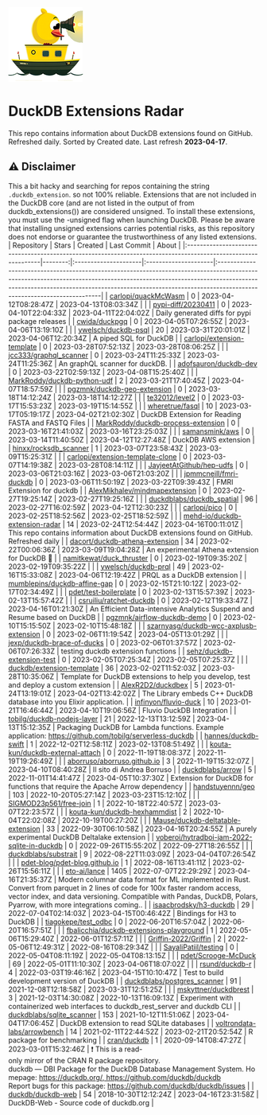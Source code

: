 ![DuckDB Extensions Radar](/img/duckdb_extension_radar.png?raw=true)
# DuckDB Extensions Radar

This repo contains information about DuckDB extensions found on GitHub. Refreshed daily. Sorted by Created date. 
 Last refresh **2023-04-17**.
## ⚠️ Disclaimer
 This a bit hacky and searching for repos containing the string `.duckdb_extension`. so not 100% reliable.
 Extensions that are not included in the DuckDB core (and are not listed in the output of from duckdb_extensions()) are considered unsigned. To install these extensions, you must use the -unsigned flag when launching DuckDB. Please be aware that installing unsigned extensions carries potential risks, as this repository does not endorse or guarantee the trustworthiness of any listed extensions.
| Repository                                                                                                    |   Stars | Created              | Last Commit          | About                                                                                                                                                                                                                                                                              |
|:--------------------------------------------------------------------------------------------------------------|--------:|:---------------------|:---------------------|:-----------------------------------------------------------------------------------------------------------------------------------------------------------------------------------------------------------------------------------------------------------------------------------|
| [carlopi/quackMcWasm](https://github.com/carlopi/quackMcWasm)                                                 |       0 | 2023-04-12T08:28:47Z | 2023-04-13T08:03:34Z |                                                                                                                                                                                                                                                                                    |
| [pypi-diff/20230411](https://github.com/pypi-diff/20230411)                                                   |       0 | 2023-04-10T22:04:33Z | 2023-04-11T22:04:02Z | Daily generated diffs for pypi package releases                                                                                                                                                                                                                                    |
| [cwida/duckpgq](https://github.com/cwida/duckpgq)                                                             |       0 | 2023-04-05T07:26:55Z | 2023-04-06T13:19:10Z |                                                                                                                                                                                                                                                                                    |
| [ywelsch/duckdb-psql](https://github.com/ywelsch/duckdb-psql)                                                 |      20 | 2023-03-31T20:01:01Z | 2023-04-06T12:20:34Z | A piped SQL for DuckDB                                                                                                                                                                                                                                                             |
| [carlopi/extension-template](https://github.com/carlopi/extension-template)                                   |       0 | 2023-03-28T07:52:13Z | 2023-03-28T08:06:25Z |                                                                                                                                                                                                                                                                                    |
| [jcc333/graphql_scanner](https://github.com/jcc333/graphql_scanner)                                           |       0 | 2023-03-24T11:25:33Z | 2023-03-24T11:25:36Z | An graphQL scanner for duckDB.                                                                                                                                                                                                                                                     |
| [adofsauron/duckdb-dev](https://github.com/adofsauron/duckdb-dev)                                             |       0 | 2023-03-22T02:59:13Z | 2023-04-08T15:25:40Z |                                                                                                                                                                                                                                                                                    |
| [MarkRoddy/duckdb-python-udf](https://github.com/MarkRoddy/duckdb-python-udf)                                 |       2 | 2023-03-21T17:40:45Z | 2023-04-07T18:57:59Z |                                                                                                                                                                                                                                                                                    |
| [pgzmnk/duckdb-geo-extension](https://github.com/pgzmnk/duckdb-geo-extension)                                 |       0 | 2023-03-18T14:12:24Z | 2023-03-18T14:12:27Z |                                                                                                                                                                                                                                                                                    |
| [te32012/level2](https://github.com/te32012/level2)                                                           |       0 | 2023-03-17T15:53:23Z | 2023-03-19T15:14:55Z |                                                                                                                                                                                                                                                                                    |
| [wheretrue/fasql](https://github.com/wheretrue/fasql)                                                         |      10 | 2023-03-17T05:19:17Z | 2023-04-02T21:02:30Z | DuckDB Extension for Reading FASTA and FASTQ Files                                                                                                                                                                                                                                 |
| [MarkRoddy/duckdb-process-extension](https://github.com/MarkRoddy/duckdb-process-extension)                   |       0 | 2023-03-16T21:41:03Z | 2023-03-16T23:25:03Z |                                                                                                                                                                                                                                                                                    |
| [samansmink/aws](https://github.com/samansmink/aws)                                                           |       0 | 2023-03-14T11:40:50Z | 2023-04-12T12:27:48Z | DuckDB AWS extension                                                                                                                                                                                                                                                               |
| [hinxx/rocksdb_scanner](https://github.com/hinxx/rocksdb_scanner)                                             |       1 | 2023-03-07T23:58:43Z | 2023-03-09T15:25:31Z |                                                                                                                                                                                                                                                                                    |
| [carlopi/extension-template-clone](https://github.com/carlopi/extension-template-clone)                       |       0 | 2023-03-07T14:19:38Z | 2023-03-28T08:14:11Z |                                                                                                                                                                                                                                                                                    |
| [JayjeetAtGithub/hep-udfs](https://github.com/JayjeetAtGithub/hep-udfs)                                       |       0 | 2023-03-06T21:03:16Z | 2023-03-06T21:03:20Z |                                                                                                                                                                                                                                                                                    |
| [jpmmcneill/fmri-duckdb](https://github.com/jpmmcneill/fmri-duckdb)                                           |       0 | 2023-03-06T11:50:19Z | 2023-03-22T09:39:43Z | FMRI Extension for duckdb                                                                                                                                                                                                                                                          |
| [AlexMikhalev/mindmapextension](https://github.com/AlexMikhalev/mindmapextension)                             |       0 | 2023-02-27T19:25:14Z | 2023-02-27T19:25:16Z |                                                                                                                                                                                                                                                                                    |
| [duckdblabs/duckdb_spatial](https://github.com/duckdblabs/duckdb_spatial)                                     |      96 | 2023-02-27T16:02:59Z | 2023-04-12T12:30:23Z |                                                                                                                                                                                                                                                                                    |
| [carlopi/pico](https://github.com/carlopi/pico)                                                               |       0 | 2023-02-25T18:52:56Z | 2023-02-25T18:52:59Z |                                                                                                                                                                                                                                                                                    |
| [mehd-io/duckdb-extension-radar](https://github.com/mehd-io/duckdb-extension-radar)                           |      14 | 2023-02-24T12:54:44Z | 2023-04-16T00:11:01Z | This repo contains information about DuckDB extensions found on GitHub. Refreshed daily                                                                                                                                                                                            |
| [dacort/duckdb-athena-extension](https://github.com/dacort/duckdb-athena-extension)                           |      34 | 2023-02-22T00:06:36Z | 2023-03-09T19:04:28Z | An experimental Athena extension for DuckDB 🐤                                                                                                                                                                                                                                      |
| [namitkewat/duck_thruster](https://github.com/namitkewat/duck_thruster)                                       |       0 | 2023-02-19T09:35:20Z | 2023-02-19T09:35:22Z |                                                                                                                                                                                                                                                                                    |
| [ywelsch/duckdb-prql](https://github.com/ywelsch/duckdb-prql)                                                 |      49 | 2023-02-16T15:33:08Z | 2023-04-06T12:19:42Z | PRQL as a DuckDB extension                                                                                                                                                                                                                                                         |
| [mumblepins/duckdb-affine-gap](https://github.com/mumblepins/duckdb-affine-gap)                               |       0 | 2023-02-15T21:10:12Z | 2023-02-17T02:34:49Z |                                                                                                                                                                                                                                                                                    |
| [pdet/test-boilerplate](https://github.com/pdet/test-boilerplate)                                             |       0 | 2023-02-13T15:57:39Z | 2023-02-13T15:57:42Z |                                                                                                                                                                                                                                                                                    |
| [csruiliu/ratchet-duckdb](https://github.com/csruiliu/ratchet-duckdb)                                         |       0 | 2023-02-12T19:33:47Z | 2023-04-16T01:21:30Z | An Efficient Data-intensive Analytics Suspend and Resume based on DuckDB                                                                                                                                                                                                           |
| [pgzmnk/airflow-duckdb-demo](https://github.com/pgzmnk/airflow-duckdb-demo)                                   |       0 | 2023-02-10T15:15:50Z | 2023-02-10T15:48:18Z |                                                                                                                                                                                                                                                                                    |
| [szarnyasg/duckdb-wcc-axplusb-extension](https://github.com/szarnyasg/duckdb-wcc-axplusb-extension)           |       0 | 2023-02-06T11:19:54Z | 2023-04-05T13:01:29Z |                                                                                                                                                                                                                                                                                    |
| [jexp/duckdb-brace-of-ducks](https://github.com/jexp/duckdb-brace-of-ducks)                                   |       0 | 2023-02-06T01:37:57Z | 2023-02-06T07:26:33Z | testing duckdb extension functions                                                                                                                                                                                                                                                 |
| [sehz/duckdb-extension-test](https://github.com/sehz/duckdb-extension-test)                                   |       0 | 2023-02-05T07:25:34Z | 2023-02-05T07:25:37Z |                                                                                                                                                                                                                                                                                    |
| [duckdb/extension-template](https://github.com/duckdb/extension-template)                                     |      36 | 2023-02-02T11:52:03Z | 2023-03-28T10:35:06Z | Template for DuckDB extensions to help you develop, test and deploy a custom extension                                                                                                                                                                                             |
| [AlexR2D2/duckdbex](https://github.com/AlexR2D2/duckdbex)                                                     |       5 | 2023-01-24T13:19:01Z | 2023-04-02T13:42:02Z | The Library embeds C++ DuckDB database into you Elixir application.                                                                                                                                                                                                                |
| [infinyon/fluvio-duck](https://github.com/infinyon/fluvio-duck)                                               |      10 | 2023-01-21T16:46:44Z | 2023-04-10T19:06:56Z | Fluvio DuckDB Integration                                                                                                                                                                                                                                                          |
| [tobilg/duckdb-nodejs-layer](https://github.com/tobilg/duckdb-nodejs-layer)                                   |      21 | 2022-12-13T13:12:59Z | 2023-04-13T15:12:35Z | Packaging DuckDB for Lambda functions. Example application: https://github.com/tobilg/serverless-duckdb                                                                                                                                                                            |
| [hannes/duckdb-swift](https://github.com/hannes/duckdb-swift)                                                 |       1 | 2022-12-02T12:58:11Z | 2023-02-13T08:51:49Z |                                                                                                                                                                                                                                                                                    |
| [kouta-kun/duckdb-external-attach](https://github.com/kouta-kun/duckdb-external-attach)                       |       0 | 2022-11-19T18:08:37Z | 2022-11-19T19:26:49Z |                                                                                                                                                                                                                                                                                    |
| [aborruso/aborruso.github.io](https://github.com/aborruso/aborruso.github.io)                                 |       3 | 2022-11-19T15:32:07Z | 2023-04-10T08:40:28Z | Il sito di Andrea Borruso                                                                                                                                                                                                                                                          |
| [duckdblabs/arrow](https://github.com/duckdblabs/arrow)                                                       |       5 | 2022-11-01T14:41:47Z | 2023-04-05T10:37:30Z | Extension for DuckDB for functions that require the Apache Arrow dependency                                                                                                                                                                                                        |
| [handstuyennn/geo](https://github.com/handstuyennn/geo)                                                       |     103 | 2022-10-20T05:27:14Z | 2023-03-23T15:12:10Z |                                                                                                                                                                                                                                                                                    |
| [SIGMOD23p561/free-join](https://github.com/SIGMOD23p561/free-join)                                           |       1 | 2022-10-18T22:40:57Z | 2023-03-07T22:23:57Z |                                                                                                                                                                                                                                                                                    |
| [kouta-kun/duckdb-hexhammdist](https://github.com/kouta-kun/duckdb-hexhammdist)                               |       2 | 2022-10-04T22:02:08Z | 2022-10-19T00:27:20Z |                                                                                                                                                                                                                                                                                    |
| [Mause/duckdb-deltatable-extension](https://github.com/Mause/duckdb-deltatable-extension)                     |      33 | 2022-09-30T06:10:58Z | 2023-04-16T20:24:55Z | A purely experimental DuckDB Deltalake extension                                                                                                                                                                                                                                   |
| [voberoi/hytradboi-jam-2022-sqlite-in-duckdb](https://github.com/voberoi/hytradboi-jam-2022-sqlite-in-duckdb) |       0 | 2022-09-26T15:55:20Z | 2022-09-27T18:26:55Z |                                                                                                                                                                                                                                                                                    |
| [duckdblabs/substrait](https://github.com/duckdblabs/substrait)                                               |       9 | 2022-08-22T11:03:09Z | 2023-04-04T07:26:54Z |                                                                                                                                                                                                                                                                                    |
| [pdet-blog/pdet-blog.github.io](https://github.com/pdet-blog/pdet-blog.github.io)                             |       1 | 2022-08-16T13:41:11Z | 2023-02-26T15:56:11Z |                                                                                                                                                                                                                                                                                    |
| [eto-ai/lance](https://github.com/eto-ai/lance)                                                               |    1405 | 2022-07-07T22:29:29Z | 2023-04-16T21:35:37Z | Modern columnar data format for ML implemented in Rust. Convert from parquet in 2 lines of code for 100x faster random access, vector index, and data versioning. Compatible with Pandas, DuckDB, Polars, Pyarrow, with more integrations coming..                                 |
| [isaacbrodsky/h3-duckdb](https://github.com/isaacbrodsky/h3-duckdb)                                           |      29 | 2022-07-04T02:14:03Z | 2023-04-15T00:46:42Z | Bindings for H3 to DuckDB                                                                                                                                                                                                                                                          |
| [tiagokepe/test_odbc](https://github.com/tiagokepe/test_odbc)                                                 |       0 | 2022-06-20T16:57:04Z | 2022-06-20T16:57:51Z |                                                                                                                                                                                                                                                                                    |
| [fbalicchia/duckdb-extensions-playground](https://github.com/fbalicchia/duckdb-extensions-playground)         |       1 | 2022-05-06T15:29:40Z | 2022-06-01T12:57:11Z |                                                                                                                                                                                                                                                                                    |
| [Griffin-2022/Griffin](https://github.com/Griffin-2022/Griffin)                                               |       2 | 2022-05-06T12:49:31Z | 2022-08-16T08:29:34Z |                                                                                                                                                                                                                                                                                    |
| [SayaliPatiil/testing](https://github.com/SayaliPatiil/testing)                                               |       0 | 2022-05-04T08:11:19Z | 2022-05-04T08:13:15Z |                                                                                                                                                                                                                                                                                    |
| [pdet/Scrooge-McDuck](https://github.com/pdet/Scrooge-McDuck)                                                 |      69 | 2022-05-01T11:10:30Z | 2023-04-06T18:07:02Z |                                                                                                                                                                                                                                                                                    |
| [rsund/duckdb-r](https://github.com/rsund/duckdb-r)                                                           |       4 | 2022-03-03T19:46:16Z | 2023-04-15T10:10:47Z | Test to build development version of DuckDB                                                                                                                                                                                                                                        |
| [duckdblabs/postgres_scanner](https://github.com/duckdblabs/postgres_scanner)                                 |      91 | 2021-12-08T12:18:58Z | 2023-03-31T12:51:25Z |                                                                                                                                                                                                                                                                                    |
| [mskyttner/duckdbrest](https://github.com/mskyttner/duckdbrest)                                               |       3 | 2021-12-03T14:30:08Z | 2022-10-13T16:09:13Z | Experiment with containerized web interfaces to duckdb_rest_server and duckdb CLI                                                                                                                                                                                                  |
| [duckdblabs/sqlite_scanner](https://github.com/duckdblabs/sqlite_scanner)                                     |     153 | 2021-10-12T11:51:06Z | 2023-04-04T17:06:45Z | DuckDB extension to read SQLite databases                                                                                                                                                                                                                                          |
| [voltrondata-labs/arrowbench](https://github.com/voltrondata-labs/arrowbench)                                 |      14 | 2021-02-11T22:44:52Z | 2023-02-21T20:52:54Z | R package for benchmarking                                                                                                                                                                                                                                                         |
| [cran/duckdb](https://github.com/cran/duckdb)                                                                 |       1 | 2020-09-14T08:47:27Z | 2023-03-01T15:32:46Z | :exclamation: This is a read-only mirror of the CRAN R package repository.  duckdb — DBI Package for the DuckDB Database Management System. Homepage: https://duckdb.org/, https://github.com/duckdb/duckdb  Report bugs for this package: https://github.com/duckdb/duckdb/issues |
| [duckdb/duckdb-web](https://github.com/duckdb/duckdb-web)                                                     |      54 | 2018-10-30T12:12:24Z | 2023-04-16T23:31:58Z | DuckDB-Web - Source code of duckdb.org                                                                                                                                                                                                                                             |